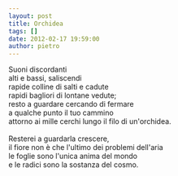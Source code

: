 ```yaml
---
layout: post
title: Orchidea
tags: []
date: 2012-02-17 19:59:00
author: pietro
---
```

Suoni discordanti<br/>alti e bassi, saliscendi<br/>rapide colline di salti e cadute<br/>rapidi bagliori di lontane vedute;<br/>resto a guardare cercando di fermare<br/>a qualche punto il tuo cammino<br/>attorno ai mille cerchi lungo il filo di un'orchidea.<br/><br/>Resterei a guardarla crescere,<br/>il fiore non è che l'ultimo dei problemi dell'aria<br/>le foglie sono l'unica anima del mondo<br/>e le radici sono la sostanza del cosmo.
